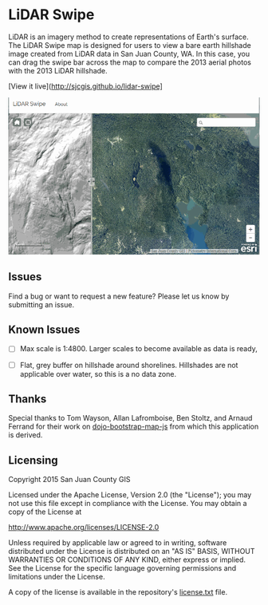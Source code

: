 # LiDAR Swipe

LiDAR is an imagery method to create representations of Earth's surface. The LiDAR Swipe map is designed for users to view a bare earth hillshade image created from LiDAR data in San Juan County, WA. In this case, you can drag the swipe bar across the map to compare the 2013 aerial photos with the 2013 LiDAR hillshade.

[View it live](http://sjcgis.github.io/lidar-swipe]

![App Screenshot](https://raw.githubusercontent.com/sjcgis/lidar-swipe/master/lidar-swipe.gif)

## Issues

Find a bug or want to request a new feature?  Please let us know by submitting an issue.

## Known Issues

- [ ] Max scale is 1:4800. Larger scales to become available as data is ready,

- [ ] Flat, grey buffer on hillshade around shorelines. Hillshades are not applicable over water, so this is a no data zone.

## Thanks
Special thanks to Tom Wayson, Allan Lafromboise, Ben Stoltz, and Arnaud Ferrand for their work on [dojo-bootstrap-map-js](https://github.com/Esri/dojo-bootstrap-map-js) from which this application is derived.

## Licensing
Copyright 2015 San Juan County GIS

Licensed under the Apache License, Version 2.0 (the "License");
you may not use this file except in compliance with the License.
You may obtain a copy of the License at

   http://www.apache.org/licenses/LICENSE-2.0

Unless required by applicable law or agreed to in writing, software
distributed under the License is distributed on an "AS IS" BASIS,
WITHOUT WARRANTIES OR CONDITIONS OF ANY KIND, either express or implied.
See the License for the specific language governing permissions and
limitations under the License.

A copy of the license is available in the repository's [license.txt](https://raw.github.com/sjcgis/lidar-swipe/master/license.txt) file.
